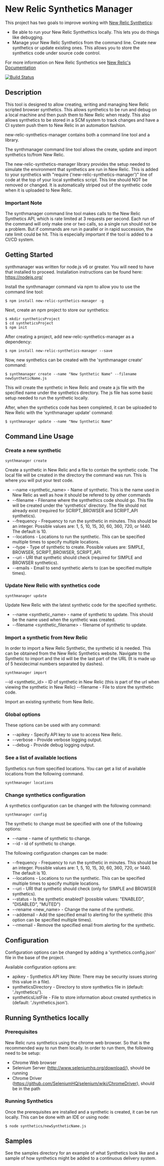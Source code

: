 # New Relic Synthetics Manager

This project has two goals to improve working with [New Relic Synthetics](https://newrelic.com/synthetics):

* Be able to run your New Relic Synthethics locally. This lets you do things like debugging.
* Manage your New Relic Synthetics from the command line. Create new synthetics or update existing ones. This allows you to store the synthetics code under source code control.

For more information on New Relic Synthetics see [New Relic's Documentation](https://docs.newrelic.com/docs/synthetics/new-relic-synthetics/scripting-monitors/write-scripted-browsers)

[![Build Status](https://travis-ci.org/yodle/new-relic-synthetics-manager.svg?branch=master)](https://travis-ci.org/yodle/new-relic-synthetics-manager)

## Description

This tool is designed to allow creating, writing and managing New Relic scripted browser synthetics. This allows synthetics to be run and debug on a local machine and then push them to New Relic when ready. This also allows synthetics to be stored in a SCM system to track changes and have a CI system push them to New Relic in an automation fashion.

new-relic-synthetics-manager contains both a command line tool and a library. 

The synthmanager command line tool allows the create, update and import synthetics to/from New Relic. 

The new-relic-synthetics-manager library provides the setup needed to simulate the environment that synthetics are run in New Relic. This is added to your synthetics with "require ('new-relic-synthetics-manager')" line of code at the top of your local synthetics script. This line should NOT be removed or changed. It is automatically striped out of the synthetic code when it is uploaded to New Relic.

### Important Note

The synthmanager command line tool makes calls to the New Relic Synthetics API, which is rate limited at 3 requests per second. Each run of the command will only make one or two calls, so a single run should not be a problem. But if commands are run in parallel or in rapid succession, the rate limit could be hit. This is especially important if the tool is added to a CI/CD system.

## Getting Started

synthmanager was written for node.js v6 or greater. You will need to have that installed to proceed. Installation instructions can be found here: https://nodejs.org/

Install the synthmanager command via npm to allow you to use the command line tool:

```
$ npm install new-relic-synthetics-manager -g
```

Next, create an npm project to store our synthetics:

```
$ mkdir syntheticsProject
$ cd syntheticsProject
$ npm init
```

After creating a project, add new-relic-synthetics-manager as a dependency:

```
$ npm install new-relic-synthetics-manager --save
```

Now, new synthetics can be created with the 'synthmanager create' command:

```
$ synthmanager create --name "New Synthetic Name" --filename newSyntheticName.js
```

This will create the synthetic in New Relic and create a js file with the specified name under the synthetics directory. The js file has some basic setup needed to run the synthetic locally.

After, when the synthetics code has been completed, it can be uploaded to New Relic with the 'synthmanager update' command: 

```
$ synthmanager update --name "New Synthetic Name"
```

## Command Line Usage

### Create a new synthetic

```
synthmanager create
```


Create a synthetic in New Relic and a file to contain the synthetic code. The local file will be created in the directory the command was run. This is where you will put your test code.

* --name <synthetic_name> - Name of synthetic. This is the name used in New Relic as well as how it should be refered to by other commands
* --filename <filename> - Filename where the synthethics code should go. This file will be created under the 'synthetics' directory. The file should not already exist (required for SCRIPT_BROWSER and SCRIPT_API synthetics).
* --frequency <frequency> - Frequency to run the synthetic in minutes. This should be an integer. Possible values are:  1, 5, 10, 15, 30, 60, 360, 720, or 1440. The default is 10.
* --locations <location> - Locations to run the synthetic. This can be specified multiple times to specify multiple locations.
* --type <type> - Type of synthetic to create. Possible values are: SIMPLE, BROWSER, SCRIPT_BROWSER, SCRIPT_API.
* --uri <uri> - URI that synthetic should check (required for SIMPLE and BROWSER synthetics).
* --emails <email> - Email to send synthetic alerts to (can be specified multiple times).


### Update New Relic with synthetics code

```
synthmanager update
```

Update New Relic with the latest synthetic code for the specified synthetic.

* --name <synthetic_name> - name of synthetic to update. This should be the name used when the synthetic was created.
* --filename <synthetic_filename> - filename of synthetic to update.


### Import a synthetic from New Relic

In order to import a New Relic Synthetic, the synthetic id is needed. This can be obtained from the New Relic Synthetics website. Navigate to the Synthetic to import and the id will be the last part of the URL (It is made up of 5 hexidecimal numbers separated by dashes).

```
synthmanager import
```

--id <synthetic_id> - ID of synthetic in New Relic (this is part of the url when viewing the synthetic in New Relic)
--filename <filename> - File to store the synthetic code.

Import an existing synthetic from New Relic.

### Global options

These options can be used with any command:

* --apikey - Specify API key to use to access New Relic.
* --verbose - Provide verbose logging output.
* --debug - Provide debug logging output.

### See a list of available loctions

Synthetics run from specified locations. You can get a list of available locations from the following command.

```
synthmanager locations
```

### Change synthetics configuration

A synthetics configuration can be changed with the following command:

```
synthmanager config 
```

The synthetic to change must be specified with one of the following options:

* --name <name> - name of synthetic to change.
* --id <id> - id of synthetic to change.

The following configuration changes can be made:

* --frequency <frequency> - Frequency to run the synthetic in minutes. This should be an integer. Possible values are:  1, 5, 10, 15, 30, 60, 360, 720, or 1440. The default is 10.
* --locations <location> - Locations to run the synthetic. This can be specified multiple times to specify multiple locations.
* --uri <uri> - URI that synthetic should check (only for SIMPLE and BROWSER synthetics).
* --status <status> - Is the synthetic enabled? (possible values: "ENABLED", "DISABLED", "MUTED")
* --rename <new_name> - Change the name of the synthetic.
* --addemail <email> - Add the specified email to alerting for the synthetic (this option can be specified multiple times).
* --rmemail <email> - Remove the specified email from alerting for the synthetic.


## Configuration

Configuration options can be changed by adding a 'synthetics.config.json' file in the base of the project. 

Available configuration options are:

* apikey - Synthetics API key (Note: There may be security issues storing this value in a file).
* syntheticsDirectory - Directory to store synthetics file in (default: './synthetics/').
* syntheticsListFile - File to store information about created synthetics in (default: './synthetics.json').

## Running Synthetics locally

### Prerequisites

New Relic runs synthetics using the chrome web browser. So that is the recommended way to run them locally. In order to run them, the following need to be setup:

* Chrome Web browser
* Selenium Server (http://www.seleniumhq.org/download/), should be running
* Chrome Driver (https://github.com/SeleniumHQ/selenium/wiki/ChromeDriver), should be in the path

### Running Synthetics

Once the prerequisites are installed and a synthetic is created, it can be run locally. This can be done with an IDE or using node:

```
$ node synthetics/newSyntheticName.js
```

## Samples

See the samples directory for an example of what Synthetics look like and a sample of how synthetics might be added to a continuous delivery system.
